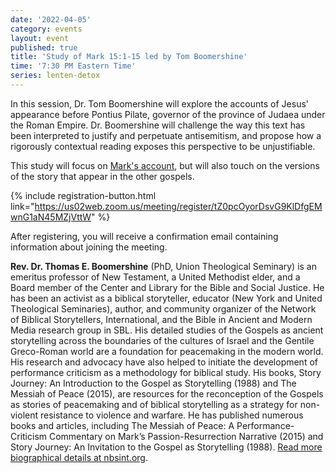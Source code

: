 ```yaml
---
date: '2022-04-05'
category: events
layout: event
published: true
title: 'Study of Mark 15:1-15 led by Tom Boomershine'
time: '7:30 PM Eastern Time'
series: lenten-detox
---
```

In this session, Dr. Tom Boomershine will explore the accounts of Jesus' appearance before Pontius Pilate, governor of the province of Judaea under the Roman Empire. Dr. Boomershine will challenge the way this text has been interpreted to justify and perpetuate antisemitism, and propose how a rigorously contextual reading exposes this perspective to be unjustifiable.

This study will focus on [Mark's account](https://bible.oremus.org/?ql=511340094), but will also touch on the versions of the story that appear in the other gospels.

{% include registration-button.html link="https://us02web.zoom.us/meeting/register/tZ0pcOyorDsvG9KlDfgEMwnG1aN45MZjVttW" %}

After registering, you will receive a confirmation email containing information about joining the meeting.

**Rev. Dr. Thomas E. Boomershine** (PhD, Union Theological Seminary) is an emeritus professor of New Testament, a United Methodist elder, and a Board member of the Center and Library for the Bible and Social Justice. He has been an activist as a biblical storyteller, educator (New York and United Theological Seminaries), author, and community organizer of the Network of Biblical Storytellers, International, and the Bible in Ancient and Modern Media research group in SBL. His detailed studies of the Gospels as ancient storytelling across the boundaries of the cultures of Israel and the Gentile Greco-Roman world are a foundation for peacemaking in the modern world. His research and advocacy have also helped to initiate the development of performance criticism as a methodology for biblical study. His books, Story Journey: An Introduction to the Gospel as Storytelling (1988) and The Messiah of Peace (2015), are resources for the reconception of the Gospels as stories of peacemaking and of biblical storytelling as a strategy for non-violent resistance to violence and warfare. He has published numerous books and articles, including The Messiah of Peace: A Performance-Criticism Commentary on Mark’s Passion-Resurrection Narrative (2015) and Story Journey: An Invitation to the Gospel as Storytelling (1988). [Read more biographical details at nbsint.org](https://www.nbsint.org/about/our-founder-dr-tom-boomershine/). 

